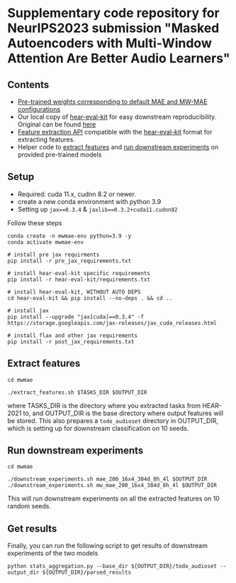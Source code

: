 # Supplementary code repository for NeurIPS2023 submission "Masked Autoencoders with Multi-Window Attention Are Better Audio Learners"

## Contents
* [Pre-trained weights corresponding to default MAE and MW-MAE configurations](pretrained_weights)
* Our local copy of [hear-eval-kit](hear-eval-kit) for easy downstream reproducibility. Original can be found [here](https://github.com/hearbenchmark/hear-eval-kit)
* [Feature extraction API](mwmae/hear_api) compatible with the [hear-eval-kit](https://github.com/hearbenchmark/hear-eval-kit) format for extracting features.
* Helper code to [extract features](mwmae/extract_features.sh) and [run downstream experiments](mwmae/downstream_experiments.sh) on provided pre-trained models

## Setup
* Required: cuda 11.x, cudnn 8.2 or newer.
* create a new conda environment with python 3.9
* Setting up `jax==0.3.4` & `jaxlib==0.3.2+cuda11.cudnn82`

Follow these steps
```shell
conda create -n mwmae-env python=3.9 -y
conda activate mwmae-env

# install pre jax requirments
pip install -r pre_jax_requirements.txt

# install hear-eval-kit specific requirements
pip install -r hear-eval-kit/requirements.txt

# install hear-eval-kit, WITHOUT AUTO DEPS
cd hear-eval-kit && pip install --no-deps . && cd ..

# install jax
pip install --upgrade "jax[cuda]==0.3.4" -f https://storage.googleapis.com/jax-releases/jax_cuda_releases.html

# install flax and other jax requirements
pip install -r post_jax_requirements.txt

```

## Extract features

```shell
cd mwmae

./extract_features.sh $TASKS_DIR $OUTPUT_DIR
```
where TASKS_DIR is the directory where you extracted tasks from HEAR-2021 to, and OUTPUT_DIR is the base directory where output features will be stored.
This also prepares a `todo_audioset` directory in OUTPUT_DIR, which is setting up for downstream classification on 10 seeds.

## Run downstream experiments

```shell
cd mwmae

./downstream_experiments.sh mae_200_16x4_384d_8h_4l $OUTPUT_DIR
./downstream_experiments.sh mw_mae_200_16x4_384d_8h_4l $OUTPUT_DIR
```

This will run downstream experiments on all the extracted features on 10 random seeds.

## Get results
Finally, you can run the following script to get results of downstream experiments of the two models

```shell
python stats_aggregation.py --base_dir ${OUTPUT_DIR}/todo_audioset --output_dir ${OUTPUT_DIR}/parsed_results
```
